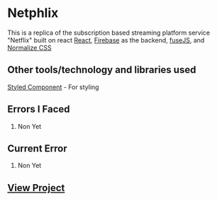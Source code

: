 # Netphlix

This is a replica of the subscription based streaming platform service "Netflix" built on react [React](https://),  [Firebase](https://) as the backend, [fuseJS](https://), and [Normalize CSS](https://)

## Other tools/technology and libraries used

 [Styled Component](https://styled-components.com/) - For styling

## Errors I Faced

  1. Non Yet
 

## Current Error
  
  1. Non Yet

## [View Project](https://netphlix.vercel.app/)

